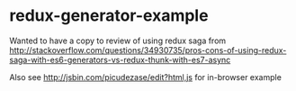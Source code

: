# redux-generator-example

Wanted to have a copy to review of using redux saga from http://stackoverflow.com/questions/34930735/pros-cons-of-using-redux-saga-with-es6-generators-vs-redux-thunk-with-es7-async 

Also see http://jsbin.com/picudezase/edit?html,js for in-browser example
